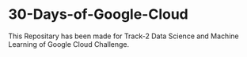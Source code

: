# 30-Days-of-Google-Cloud
This Repositary has been made for Track-2 Data Science and Machine Learning of Google Cloud Challenge.

